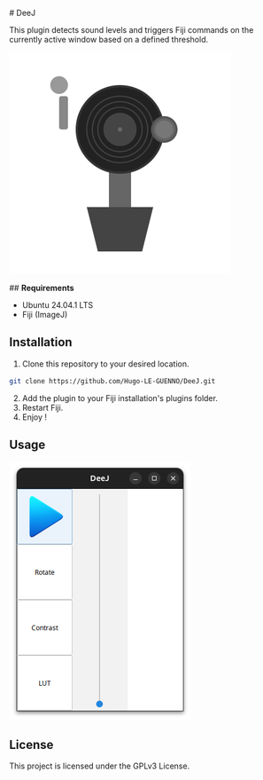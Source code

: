 
# DeeJ 

This plugin detects sound levels and triggers Fiji commands on the currently active window based on a defined threshold.


![Logo](https://github.com/Hugo-LE-GUENNO/DeeJ/blob/main/DeeJ.svg)


## **Requirements**

- Ubuntu 24.04.1 LTS
- Fiji (ImageJ)


## **Installation**

1. Clone this repository to your desired location.
```sh
git clone https://github.com/Hugo-LE-GUENNO/DeeJ.git
```

2. Add the plugin to your Fiji installation's plugins folder.
3. Restart Fiji.
4. Enjoy !


## **Usage**

![Logo](https://github.com/Hugo-LE-GUENNO/DeeJ/blob/main/DeeJ_UI.png)


## **License**

This project is licensed under the GPLv3 License.